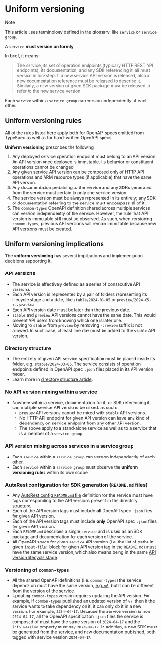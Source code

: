 # Uniform versioning

> [!NOTE]
> This article uses terminology defined in the [glossary], like `service` or `service group`.

A `service` **must version uniformly**. 

In brief, it means:

> The service, its set of operation endpoints (typically HTTP REST API endpoints), its documentation, and any SDK referencing it, all must version in lockstep.
> If a new service API version is released, also a new documentation reference must be released to describe it.
> Similarly, a new version of given SDK package must be released to refer to the new service version.

Each `service` within a `service group` can version independently of each other.

## Uniform versioning rules

All of the rules listed here apply both for OpenAPI specs emitted from TypeSpec as well as for hand-written OpenAPI specs.

**Uniform versioning** prescribes the following

1. Any deployed service operation endpoint must belong to an API version. An API version once deployed is immutable.
   Its behavior or constituent operations cannot be changed.
2. Any given service API version can be composed only of HTTP API operations and ARM resource types (if applicable)
   that have the same API version. 
3. Any documentation pertaining to the service and any SDKs generated from the service must pertain to only
   one service version.
4. The service version must be always represented in its entirety; any SDK or documentation referring to the service
   must encompass all of it.
5. The `common-types` OpenAPI definition shared across multiple services can version independently of the service.
   However, the rule that API version is immutable still must be observed.
  As such,  when versioning `common-types`, previous API versions will remain immutable because new API versions must be created.

## Uniform versioning implications

The **uniform versioning** has several implications and implementation decisions supporting it.

### API versions

- The service is effectively defined as a series of consecutive API versions.
- Each API version is represented by a pair of folders representing its lifecycle stage and a date, 
  like `stable/2024-03-05` or `preview/2024-05-15-preview`.
- Each API version date must be later than the previous date.
- `stable` and `preview` API versions cannot have the same date. This would prevent API users from knowing
    which one is later one.
- Moving to `stable` from `preview` by removing `-preview` suffix is not allowed. 
  In such case, at least one day must be added to the `stable` API version.

### Directory structure 

- The entirety of given API service specification must be placed inside its folder, e.g. `stable/2024-03-05`.
  The service consists of operation endpoints defined in OpenAPI spec `.json` files placed in its API version folder.
- Learn more in [directory structure article].

### No API version mixing within a service

- Nowhere within a service, documentation for it, or SDK referencing it,
  can multiple service API versions be mixed. as such:
  - `preview` API versions cannot be mixed with `stable` API versions.
  - No HTTP API endpoint for given API version can have any kind of dependency on service endpoint from any other API version.
  - The above apply to a stand-alone service as well as to a service that is a member of a `service group`.

### API version mixing across services in a service group

- Each `service` within a `service group` can version independently of each other.
- Each `service` within a `service group` must observe the **uniform versioning rules** within its own scope.

### AutoRest configuration for SDK generation (`README.md` files)

- Any [AutoRest config `README.md` file] definition for the service must have tags corresponding to the API versions
  present in the directory structure. 
- Each of the API version tags must include **all** OpenAPI spec `.json` files for given API version.
- Each of the API version tags must include **only** OpenAPI spec `.json` files for given API version.
- Each `README.md` describes a single `service` and is used as an SDK package and documentation for each version of the service.
- All OpenAPI specs for given `service` API version (i.e. the list of paths in given `input-file:` block for given API version tag in the `README.md`)
  must have the same service version, which also means being in the same [API version lifecycle stage].

### Versioning of `common-types`

- All the shared OpenAPI definitions (i.e. `common-types`) the service depends on must have the same version, 
  [e.g. `v6`][common-types v6], but it can be different from the version of the service.
- Updating `common-types` version requires updating the API version.
  For example, if `common-types` published an updated version of `v7`,
  then if the service wants to take dependency on it, it can only do it in
  a new version. For example, `2024-04-17`.
  Because the service version is now `2024-04-17`, all the OpenAPI specification `.json` files the service is composed
  of must have the same version of `2024-04-17` and the `info.version` property must say `2024-04-17`.
  In addition, a new SDK must be generated from the service, and new documentation published, both tagged with
  service version `2024-04-17`.

[API version lifecycle stage]: https://aka.ms/azsdk/api-versions
[AutoRest config `README.md` file]: https://aka.ms/azsdk/autorest
[common-types v6]: https://github.com/Azure/azure-rest-api-specs/tree/main/specification/common-types/resource-management/
[directory structure article]: ./directory-structure.md
[glossary]: ./glossary.md
